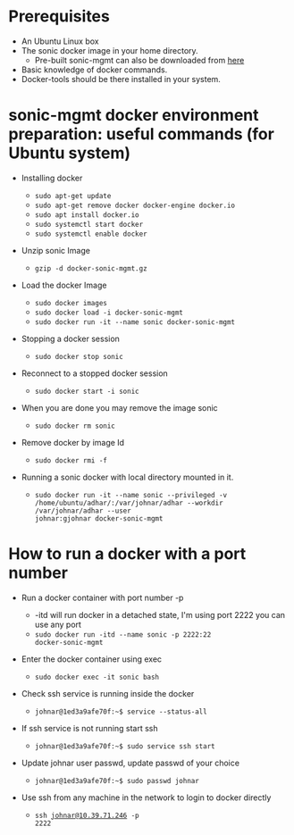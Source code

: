 # Prerequisites 
* An Ubuntu Linux box
* The sonic docker image in your home directory. 
  * Pre-built sonic-mgmt can also be downloaded from [here](https://sonic-jenkins.westus2.cloudapp.azure.com/job/bldenv/job/docker-sonic-mgmt/lastSuccessfulBuild/artifact/sonic-buildimage/target/docker-sonic-mgmt.gz)
* Basic knowledge of docker commands.
* Docker-tools should be there installed in your system.
# sonic-mgmt docker environment preparation: useful commands (for Ubuntu system)
* Installing docker
    * <code>sudo apt-get update</code>
    * <code>sudo apt-get remove docker docker-engine docker.io</code>
    * <code>sudo apt install docker.io</code>
    * <code>sudo systemctl start docker</code>
    * <code>sudo systemctl enable docker</code>

* Unzip sonic Image
    * <code>gzip -d docker-sonic-mgmt.gz</code>

* Load the docker Image
    * <code>sudo docker images</code>
    * <code>sudo docker load -i docker-sonic-mgmt</code>
    * <code>sudo docker run -it --name sonic docker-sonic-mgmt</code>

* Stopping a docker session
    * <code>sudo docker stop sonic</code>

* Reconnect to a stopped docker session
    * <code>sudo docker start -i sonic</code>

* When you are done you may remove the image sonic
    * <code>sudo docker rm sonic</code>

* Remove docker by image Id
    * <code>sudo docker rmi -f <image-id></code>

* Running a sonic docker with local directory mounted in it.
    * <code>sudo docker run -it --name sonic --privileged -v /home/ubuntu/adhar/:/var/johnar/adhar --workdir /var/johnar/adhar --user johnar:gjohnar docker-sonic-mgmt</code>


# How to run a docker with a port number
* Run a docker container with port number -p
  * -itd will run docker in a detached state, I'm using port 2222 you can use any port
   * <code>sudo docker run -itd --name sonic -p 2222:22 docker-sonic-mgmt</code>

* Enter the docker container using exec
   * <code>sudo docker exec -it sonic bash</code>

* Check ssh service is running inside the docker
    * <code>johnar@1ed3a9afe70f:~$ service --status-all</code>

* If ssh service is not running start ssh
    * <code>johnar@1ed3a9afe70f:~$ sudo service ssh start</code>

* Update johnar user passwd, update passwd of your choice
    * <code>johnar@1ed3a9afe70f:~$ sudo passwd johnar</code>

* Use ssh from any machine in the network to login to docker directly
    * <code>ssh johnar@10.39.71.246 -p 2222</code>





